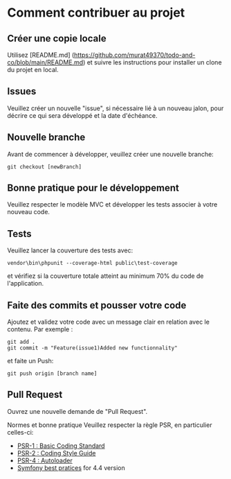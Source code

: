 # Comment contribuer au projet

## Créer une copie locale
Utilisez [README.md] (https://github.com/murat49370/todo-and-co/blob/main/README.md) et suivre les instructions pour installer un clone du projet en local.

## Issues
Veuillez créer un nouvelle "issue", si nécessaire lié à un nouveau jalon, pour décrire ce qui sera développé et la date d'échéance.

## Nouvelle branche
Avant de commencer à développer, veuillez créer une nouvelle branche:

```
git checkout [newBranch]
```


## Bonne pratique pour le développement
Veuillez respecter le modèle MVC et développer les tests associer à votre nouveau code.

## Tests
Veuillez lancer la couverture des tests avec:

```
vendor\bin\phpunit --coverage-html public\test-coverage
```

et vérifiez si la couverture totale atteint au minimum 70% du code de l'application.

## Faite des commits et pousser votre code
Ajoutez et validez votre code avec un message clair en relation avec le contenu. Par exemple :

```
git add .
git commit -m "Feature(issue1)Added new functionnality"
```

et faite un Push:
```
git push origin [branch name]
```

## Pull Request
Ouvrez une nouvelle demande de "Pull Request".

Normes et bonne pratique
Veuillez respecter la règle PSR, en particulier celles-ci:
*   [PSR-1 : Basic Coding Standard](https://gist.github.com/npotier/d5a13245ad9cd2e92fa9dec19baf0e9a)
*   [PSR-2 : Coding Style Guide](https://gist.github.com/npotier/593b645025173ef8bbb5c59d3fd455fa)
*   [PSR-4 : Autoloader](https://www.php-fig.org/psr/psr-4/)
*   [Symfony best pratices](https://symfony.com/doc/4.4/best_practices/index.html) for 4.4 version 